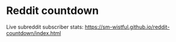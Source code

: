 # Reddit countdown 

Live subreddit subscriber stats: https://sm-wistful.github.io/reddit-countdown/index.html
